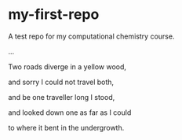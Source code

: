 # my-first-repo
A test repo for my computational chemistry course.

...

Two roads diverge in a yellow wood,

and sorry I could not travel both,

and be one traveller long I stood, 

and looked down one as far as I could

to where it bent in the undergrowth.
